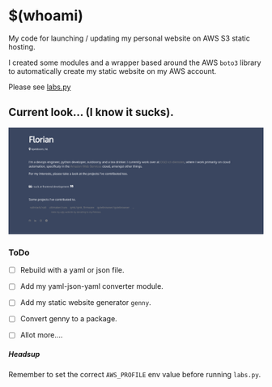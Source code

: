 # $(whoami)

My code for launching / updating my personal website on AWS S3 static hosting.

I created some modules and a wrapper based around the AWS `boto3` library to automatically create my static website on my AWS account.

Please see [labs.py](labs/labs.py)


## Current look... (I know it sucks).
![current](current.png)


### ToDo
- [ ] Rebuild with a yaml or json file.
- [ ] Add my yaml-json-yaml converter module.
- [ ] Add my static website generator `genny`.
- [ ] Convert genny to a package.
- [ ] Allot more....


##### Headsup
Remember to set the correct `AWS_PROFILE` env value before running `labs.py`.
